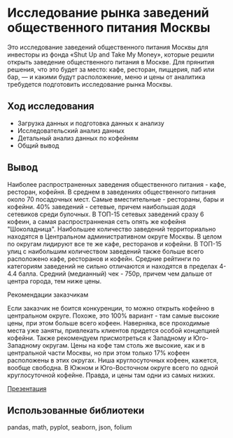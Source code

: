 # Исследование рынка заведений общественного питания Москвы

Это исследование заведений общественного питания Москвы для инвесторы из фонда «Shut Up and Take My Money», которые решили открыть заведение общественного питания в Москве. Для прянития решения, что это будет за место: кафе, ресторан, пиццерия, паб или бар, — и какими будут расположение, меню и цены от аналитика требудется подготовить исследование рынка Москвы.

## Ход исследования

- Загрузка данных и подготовка данных к анализу
- Исследовательский анализ данных
- Детальный анализ данных по кофейням
- Общий вывод

## Вывод

Наиболее распространенных заведения общественного питания - кафе, ресторан, кофейня. В среднем в заведениях общественного питания около 70 посадочных мест. Самые вместительные - рестораны, бары и кофейни. 40% заведений - сетевые, причем наибольшая додя сетевиков среди булочных. В ТОП-15 сетевых заведений сразу 6 кофеин, а самая распространненая сеть опять же кофейня "Шоколадница". Наибольшее количество заведений территориально находятся в Центральном административном округе Москвы. В целом по округам лидируют все те же кафе, ресторанов и кофейни. В ТОП-15 улиц с наибольшим количеством заведений также больше всего расположено кафе, ресторанов и кофейн. Cредние рейтинги по категориям заведений не сильно отличаются и находятся в пределах 4-4.4 балла. Средний (медианный) чек - 750р, причем чем дальше от центра города, тем ниже цены.

Рекомендации заказчикам

Если заказчик не боится конкуренции, то можно открыть кофейню в центральном округе. Похоже, это 100% вариант - там самые высокие цены, при этом больше всего кофеен. Наверняка, все проходимые места уже заняты, привлекать клиентов придется особой концепцией кофейни. Также рекомендуем присмотреться к Западному и Юго-Западному округам. Цены на кофе там столь же высокие, как и в центральной части Москвы, но при этом только 17% кофеен расположены в этих округах. Ниша круглосуточных кофеен, кажется, вообще свободна. В Южном и Юго-Восточном округе всего по одной круглосуточной кофейне. Правда, и цены там одни из самых низких.

[Презентация](https://github.com/delffine/practicum.yandex/blob/main/sprint11/sprint11-present-obshepit.pdf)


## Использованные библиотеки

pandas, math, pyplot, seaborn, json, folium
